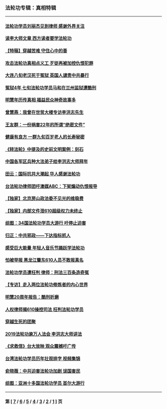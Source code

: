 ### 法轮功专辑：真相特辑
---
#### [法轮功学员刘丽杰见到律师 感谢外界关注](../../pages/nf4389/n13927012.md?02230430) 
#### [读李大师文章 西方读者要学法轮功](../../pages/nf4389/n13925142.md?02230430) 
#### [【特稿】穿越苦难 守住心中的善](../../pages/nf4389/n13784979.md?02230430) 
#### [攻击法轮功真相点义工 歹徒再被加控仇恨犯罪](../../pages/nf4389/n13601019.md?02230430) 
#### [大连八旬老汉死于冤狱 英国人谴责中共暴行](../../pages/nf4389/n13480118.md?02230430) 
#### [冤狱4年 七旬法轮功学员马和在兰州监狱遭酷刑](../../pages/nf4389/n13304688.md?02230430) 
#### [明慧年历传真相 福益民众神奇故事多](../../pages/nf4389/n13294545.md?02230430) 
#### [曾慧燕：我曾在世贸大楼专访李洪志先生](../../pages/nf4389/n12898729.md?02230430) 
#### [王友群：一份祸害22年的所谓“绝密文件”](../../pages/nf4389/n12871750.md?02230430) 
#### [健康有良方 一群九旬百岁老人的长寿秘密](../../pages/nf4389/n12847475.md?02230430) 
#### [《转法轮》中提及的史前文明案例：刻石](../../pages/nf4389/n12758577.md?02230430) 
#### [中国各军区兵种大法弟子给李洪志大师拜年](../../pages/nf4389/n12750047.md?02230430) 
#### [田云：国际抗共大潮起 华人感谢法轮功](../../pages/nf4389/n12357708.md?02230430) 
#### [台法轮功律师团吁澳媒ABC：下架煽动仇恨报导](../../pages/nf4389/n12279917.md?02230430) 
#### [【独家】北京房山政法委不见光的维稳费](../../pages/nf4389/n12031979.md?02230430) 
#### [【独家】内部文件泄610超级权力未终止](../../pages/nf4389/n12023895.md?02230430) 
#### [组图：34国法轮功学员大游行 吁停止迫害](../../pages/nf4389/n11492658.md?02230430) 
#### [归正：中共邪政——下达指标抓人](../../pages/nf4389/n11474770.md?02230430) 
#### [感受巨大能量 年轻人音乐节踊跃学法轮功](../../pages/nf4389/n11441981.md?02230430) 
#### [怕被举报 黑龙江肇东610人员不敢报真名](../../pages/nf4389/n11436499.md?02230430) 
#### [法轮功学员遭枉判 律师：刑法三百条造奇冤](../../pages/nf4389/n11433943.md?02230430) 
#### [【专访】走入两位法轮功修炼者的内心世界](../../pages/nf4389/n11415623.md?02230430) 
#### [明慧20周年报告：酷刑折磨](../../pages/nf4389/n11387954.md?02230430) 
#### [人权律师揭610操控司法 枉判法轮功学员](../../pages/nf4389/n11313370.md?02230430) 
#### [穿越生死的团聚](../../pages/nf4389/n11258922.md?02230430) 
#### [2019法轮功逾万人法会 李洪志大师讲法](../../pages/nf4389/n11265303.md?02230430) 
#### [《求救信》台大放映 观众震撼吁广传](../../pages/nf4389/n10922251.md?02230430) 
#### [台湾法轮功学员历年壮观排字 视频集锦](../../pages/nf4389/n10878789.md?02230430) 
#### [俞晓薇：中共迫害法轮功加剧 误国害民](../../pages/nf4389/n10859260.md?02230430) 
#### [组图：亚洲十多国法轮功学员 首尔大游行](../../pages/nf4389/n10781149.md?02230430) 

---
#### 第 [ [7](./7.md?02230430) / [6](./6.md?02230430) / [5](./5.md?02230430) / [4](./4.md?02230430) / [3](./3.md?02230430) / [2](./2.md?02230430) / [1](./1.md?02230430) ] 页
